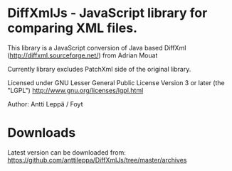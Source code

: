 DiffXmlJs - JavaScript library for comparing XML files. 
=========

This library is a JavaScript conversion of Java based DiffXml (http://diffxml.sourceforge.net/) from Adrian Mouat 

Currently library excludes PatchXml side of the original library.

Licensed under GNU Lesser General Public License Version 3 or later (the "LGPL")
http://www.gnu.org/licenses/lgpl.html

Author: Antti Leppä / Foyt

Downloads
=========
Latest version can be downloaded from: https://github.com/anttileppa/DiffXmlJs/tree/master/archives
